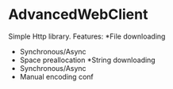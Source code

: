 AdvancedWebClient
=================

Simple Http library.
Features:
*File downloading
  * Synchronous/Async
  * Space preallocation
*String downloading
  * Synchronous/Async
  * Manual encoding conf
